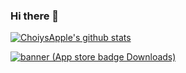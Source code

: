 
### Hi there 👋

[![ChoiysApple's github stats](https://github-readme-stats.vercel.app/api?username=ChoiysApple&count_private=true)](https://github.com/anuraghazra/github-readme-stats) 


<!-- [![banner (App store badge   Downloads)](https://user-images.githubusercontent.com/43776784/183034574-6de44abb-3c3b-460b-95f6-4f546e7cc4a3.png)](https://apple.co/3BHGgec) -->
[![banner (App store badge   Downloads)](https://user-images.githubusercontent.com/43776784/143197993-0983b409-7734-4876-a108-5793c54ff50c.png)](https://apps.apple.com/us/app/my-little-popcat/id1558128186)


